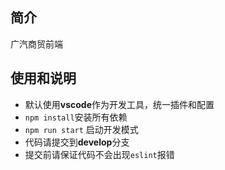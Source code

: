 ## 简介

广汽商贸前端


## 使用和说明

* 默认使用**vscode**作为开发工具，统一插件和配置
* `npm install`安装所有依赖
* `npm run start` 启动开发模式
* 代码请提交到**develop**分支
* 提交前请保证代码不会出现`eslint`报错

